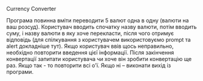 Currency Converter


Програма повинна вміти переводити 5 валют одна в одну (валюти на ваш розсуд). Користувач вводить спочатку назву валюти, потім вводить суму, і назву валюти в яку хоче перекласти, після чого отримує відповідь (для спілкування з користувачем використовуємо prompt та alert докладніше тут). Якщо користувач ввів щось неправильно, необхідно повторити введення цієї інформації. Після закінчення конвертації запитати користувача чи хоче він зробити конвертацію ще раз. Якщо так - то повторити всі о'ї. Якщо ні – виконати вихід із програми.
